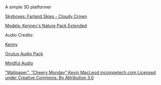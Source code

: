 A simple 3D platformer

[Skyboxes: Farland Skies - Cloudy Crown](https://assetstore.unity.com/packages/2d/textures-materials/sky/farland-skies-cloudy-crown-60004)

[Models: Kenney's Nature Pack Extended](https://kenney.nl/assets/nature-pack-extended)



Audio Credits:

[Kenny](https://kenney.nl/)

[Oculus Audio Pack](https://developer.oculus.com/downloads/package/oculus-audio-pack-1/)

[Mindful Audio](https://mindful-audio.com/)

[“Wallpaper”, “Cheery Monday” Kevin MacLeod incompetech.com Licensed under Creative Commons: By Attribution 3.0](http://creativecommons.org/licenses/by/3.0/)